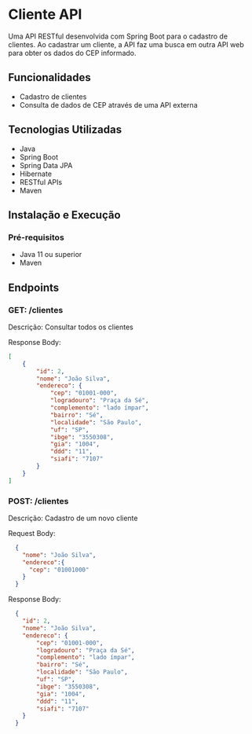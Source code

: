 # Cliente API

Uma API RESTful desenvolvida com Spring Boot para o cadastro de clientes. Ao cadastrar um cliente, a API faz uma busca em outra API web para obter os dados do CEP informado.

## Funcionalidades

- Cadastro de clientes
- Consulta de dados de CEP através de uma API externa

## Tecnologias Utilizadas

- Java
- Spring Boot
- Spring Data JPA
- Hibernate
- RESTful APIs
- Maven

## Instalação e Execução

### Pré-requisitos

- Java 11 ou superior
- Maven

## Endpoints

### GET: /clientes 

Descrição: Consultar todos os clientes

Response Body:
```json
[
    {
        "id": 2,
        "nome": "João Silva",
        "endereco": {
            "cep": "01001-000",
            "logradouro": "Praça da Sé",
            "complemento": "lado ímpar",
            "bairro": "Sé",
            "localidade": "São Paulo",
            "uf": "SP",
            "ibge": "3550308",
            "gia": "1004",
            "ddd": "11",
            "siafi": "7107"
        }
    }
]
```

### POST: /clientes

Descrição: Cadastro de um novo cliente

Request Body:
```json
  {
    "nome": "João Silva",
    "endereco":{
      "cep": "01001000"
    }
  }
```

Response Body:
```json
  {
    "id": 2,
    "nome": "João Silva",
    "endereco": {
        "cep": "01001-000",
        "logradouro": "Praça da Sé",
        "complemento": "lado ímpar",
        "bairro": "Sé",
        "localidade": "São Paulo",
        "uf": "SP",
        "ibge": "3550308",
        "gia": "1004",
        "ddd": "11",
        "siafi": "7107"
    }
  }
````



